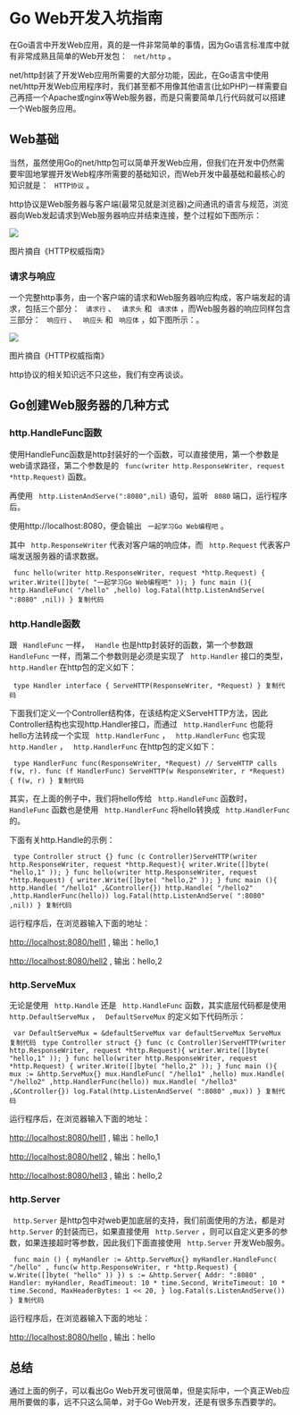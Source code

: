 # Go Web开发入坑指南 #

在Go语言中开发Web应用，真的是一件非常简单的事情，因为Go语言标准库中就有非常成熟且简单的Web开发包： ` net/http` 。

net/http封装了开发Web应用所需要的大部分功能，因此，在Go语言中使用net/http开发Web应用程序时，我们甚至都不用像其他语言(比如PHP)一样需要自己再搭一个Apache或nginx等Web服务器，而是只需要简单几行代码就可以搭建一个Web服务应用。

## Web基础 ##

当然，虽然使用Go的net/http包可以简单开发Web应用，但我们在开发中仍然需要牢固地掌握开发Web程序所需要的基础知识，而Web开发中最基础和最核心的知识就是： ` HTTP协议` 。

http协议是Web服务器与客户端(最常见就是浏览器)之间通讯的语言与规范，浏览器向Web发起请求到Web服务器响应并结束连接，整个过程如下图所示：

![](https://user-gold-cdn.xitu.io/2019/3/25/169b51bf0a2cfea6?imageView2/0/w/1280/h/960/ignore-error/1)

图片摘自《HTTP权威指南》

### 请求与响应 ###

一个完整http事务，由一个客户端的请求和Web服务器响应构成，客户端发起的请求，包括三个部分： ` 请求行` 、 ` 请求头` 和 ` 请求体` ，而Web服务器的响应同样包含三部分： ` 响应行` 、 ` 响应头` 和 ` 响应体` ，如下图所示：。

![](https://user-gold-cdn.xitu.io/2019/3/25/169b51cfb5fcc910?imageView2/0/w/1280/h/960/ignore-error/1)

图片摘自《HTTP权威指南》

http协议的相关知识远不只这些，我们有空再谈谈。

## Go创建Web服务器的几种方式 ##

### http.HandleFunc函数 ###

使用HandleFunc函数是http封装好的一个函数，可以直接使用，第一个参数是web请求路径，第二个参数是的 ` func(writer http.ResponseWriter, request *http.Request)` 函数。

再使用 ` http.ListenAndServe(":8080",nil)` 语句，监听 ` 8080` 端口，运行程序后。

使用http://localhost:8080，便会输出 ` 一起学习Go Web编程吧` 。

其中 ` http.ResponseWriter` 代表对客户端的响应体，而 ` http.Request` 代表客户端发送服务器的请求数据。

` func hello(writer http.ResponseWriter, request *http.Request) { writer.Write([]byte( "一起学习Go Web编程吧" )); } func main (){ http.HandleFunc( "/hello" ,hello) log.Fatal(http.ListenAndServe( ":8080" ,nil)) } 复制代码`

### http.Handle函数 ###

跟 ` HandleFunc` 一样， ` Handle` 也是http封装好的函数，第一个参数跟 ` HandleFunc` 一样，而第二个参数则是必须是实现了 ` http.Handler` 接口的类型， ` http.Handler` 在http包的定义如下：

` type Handler interface { ServeHTTP(ResponseWriter, *Request) } 复制代码`

下面我们定义一个Controller结构体，在该结构定义ServeHTTP方法，因此Controller结构也实现http.Handler接口，而通过 ` http.HandlerFunc` 也能将hello方法转成一个实现 ` http.HandlerFunc` ， ` http.HandlerFunc` 也实现 ` http.Handler` ， ` http.HandlerFunc` 在http包的定义如下：

` type HandlerFunc func(ResponseWriter, *Request) // ServeHTTP calls f(w, r). func (f HandlerFunc) ServeHTTP(w ResponseWriter, r *Request) { f(w, r) } 复制代码`

其实，在上面的例子中，我们将hello传给 ` http.HandleFunc` 函数时， ` HandleFunc` 函数也是使用 ` http.HandlerFunc` 将hello转换成 ` http.HandlerFunc` 的。

下面有关http.Handle的示例：

` type Controller struct {} func (c Controller)ServeHTTP(writer http.ResponseWriter, request *http.Request){ writer.Write([]byte( "hello,1" )); } func hello(writer http.ResponseWriter, request *http.Request) { writer.Write([]byte( "hello,2" )); } func main (){ http.Handle( "/hello1" ,&Controller{}) http.Handle( "/hello2" ,http.HandlerFunc(hello)) log.Fatal(http.ListenAndServe( ":8080" ,nil)) } 复制代码`

运行程序后，在浏览器输入下面的地址：

[http://localhost:8080/hell1]( https://link.juejin.im?target=http%3A%2F%2Flocalhost%3A8080%2Fhell1 ) , 输出：hello,1

[http://localhost:8080/hell2]( https://link.juejin.im?target=http%3A%2F%2Flocalhost%3A8080%2Fhell2 ) , 输出：hello,2

### http.ServeMux ###

无论是使用 ` http.Handle` 还是 ` http.HandleFunc` 函数，其实底层代码都是使用 ` http.DefaultServeMux` ， ` DefaultServeMux` 的定义如下代码所示：

` var DefaultServeMux = &defaultServeMux var defaultServeMux ServeMux 复制代码` ` type Controller struct {} func (c Controller)ServeHTTP(writer http.ResponseWriter, request *http.Request){ writer.Write([]byte( "hello,1" )); } func hello(writer http.ResponseWriter, request *http.Request) { writer.Write([]byte( "hello,2" )); } func main (){ mux := &http.ServeMux{} mux.HandleFunc( "/hello1" ,hello) mux.Handle( "/hello2" ,http.HandlerFunc(hello)) mux.Handle( "/hello3" ,&Controller{}) log.Fatal(http.ListenAndServe( ":8080" ,mux)) } 复制代码`

运行程序后，在浏览器输入下面的地址：

[http://localhost:8080/hell1]( https://link.juejin.im?target=http%3A%2F%2Flocalhost%3A8080%2Fhell1 ) , 输出：hello,1

[http://localhost:8080/hell2]( https://link.juejin.im?target=http%3A%2F%2Flocalhost%3A8080%2Fhell2 ) , 输出：hello,1

[http://localhost:8080/hell3]( https://link.juejin.im?target=http%3A%2F%2Flocalhost%3A8080%2Fhell3 ) , 输出：hello,2

### http.Server ###

` http.Server` 是http包中对web更加底层的支持，我们前面使用的方法，都是对 ` http.Server` 的封装而已，如果直接使用 ` http.Server` ，则可以自定义更多的参数，如果连接超时等参数，因此我们下面直接使用 ` http.Server` 开发Web服务。

` func main () { myHandler := &http.ServeMux{} myHandler.HandleFunc( "/hello" , func(w http.ResponseWriter, r *http.Request) { w.Write([]byte( "hello" )) }) s := &http.Server{ Addr: ":8080" , Handler: myHandler, ReadTimeout: 10 * time.Second, WriteTimeout: 10 * time.Second, MaxHeaderBytes: 1 << 20, } log.Fatal(s.ListenAndServe()) } 复制代码`

运行程序后，在浏览器输入下面的地址：

[http://localhost:8080/hello]( https://link.juejin.im?target=http%3A%2F%2Flocalhost%3A8080%2Fhello ) , 输出：hello

## 总结 ##

通过上面的例子，可以看出Go Web开发可很简单，但是实际中，一个真正Web应用所要做的事，远不只这么简单，对于Go Web开发，还是有很多东西要学的。